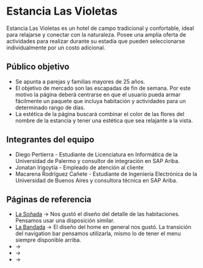 # Estancia Las Violetas

Estancia Las Violetas es un hotel de campo tradicional y confortable, ideal para relajarse y conectar con la naturaleza. Posee una amplia oferta de actividades para realizar durante su estadía que pueden seleccionarse individualmente por un costo adicional.

 
## Público objetivo

- Se apunta a parejas y familias mayores de 25 años. 
- El objetivo de mercado son las escapadas de fin de semana. Por este motivo la página deberá centrarse en que el usuario pueda armar fácilmente un paquete que incluya habitación y actividades para un determinado rango de días.
- La estética de la página buscará combinar el color de las flores del nombre de la estancia y tener una estética que sea relajante a la vista.

## Integrantes del equipo

- Diego Pertierra - Estudiante de Licenciatura en Informática de la Universidad de Palermo y consultor de integración en SAP Ariba.
- Jonatan  Irigoytia - Empleado de atención al cliente
- Macarena Rodríguez Cañete - Estudiante de Ingeniería Electrónica de la Universidad de Buenos Aires y consultora técnica en SAP Ariba.


## Páginas de referencia

- [La Soñada](http://lasonada.com.ar) -> Nos gustó el diseño del detalle de las habitaciones. Pensamos usar una disposición similar.
- [La Bandada](https://labandada.com.ar/) -> El diseño del home en general nos gustó. La transición del navigation bar pensamos utilizarla, mismo lo de tener el menu siempre disponible arriba.
- []() ->
- []() ->
- []() ->

